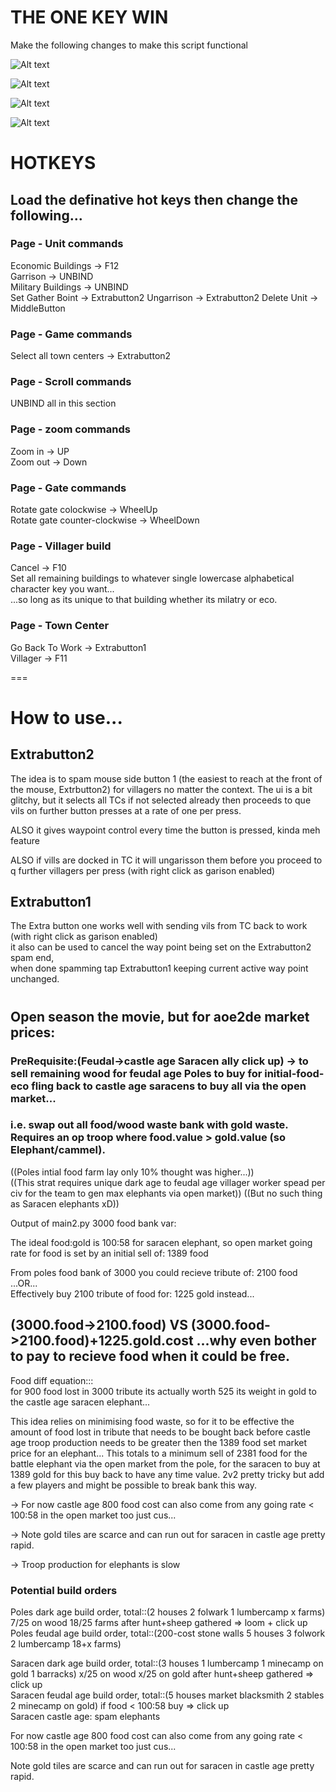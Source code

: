 # THE ONE KEY WIN

Make the following changes to make this script functional

![Alt text](image.png)  
  
![Alt text](image-1.png)  
  
![Alt text](image-2.png)  
  
![Alt text](image-3.png)  
  
  
# HOTKEYS  
## Load the definative hot keys then change the following...  
  
### Page - Unit commands  
Economic Buildings -> F12  
Garrison -> UNBIND  
Military Buildings -> UNBIND  
Set Gather Boint -> Extrabutton2 
Ungarrison -> Extrabutton2 
Delete Unit -> MiddleButton
  
### Page - Game commands  
Select all town centers -> Extrabutton2  
  
### Page - Scroll commands  
UNBIND all in this section  
  
### Page - zoom commands  
Zoom in -> UP  
Zoom out -> Down  
  
### Page - Gate commands  
Rotate gate colockwise -> WheelUp  
Rotate gate counter-clockwise -> WheelDown  
  
### Page - Villager build  
Cancel -> F10  
Set all remaining buildings to whatever single lowercase alphabetical character key you want...  
...so long as its unique to that building whether its milatry or eco.  

### Page - Town Center  
Go Back To Work -> Extrabutton1  
Villager -> F11  

===

# How to use...
## Extrabutton2  
The idea is to spam mouse side button 1 (the easiest to reach at the front of the mouse, Extrbutton2) for villagers no matter the context.
The ui is a bit glitchy, but it selects all TCs if not selected already then proceeds to que vils on further button presses at a rate of one per press.  
  
ALSO it gives waypoint control every time the button is pressed, kinda meh feature    
  
ALSO if vills are docked in TC it will ungarisson them before you proceed to q further villagers per press (with right click as garison enabled)
  
## Extrabutton1  
The Extra button one works well with sending vils from TC back to work (with right click as garison enabled)  
it also can be used to cancel the way point being set on the Extrabutton2 spam end,  
when done spamming tap Extrabutton1 keeping current active way point unchanged.  

  #  
  #  

## Open season the movie, but for aoe2de market prices:  
### PreRequisite:(Feudal->castle age Saracen ally click up) -> to sell remaining wood for feudal age Poles to buy for initial-food-eco fling back to castle age saracens to buy all via the open market...  
### i.e. swap out all food/wood waste bank with gold waste. Requires an op troop where food.value > gold.value (so Elephant/cammel).             
((Poles intial food farm lay only 10% thought was higher...))    
((This strat requires unique dark age to feudal age villager worker spead per civ for the team to gen max elephants via open market)) ((But no such thing as Saracen elephants xD))        
  
Output of main2.py 3000 food bank var:    
  
The ideal food:gold is 100:58 for saracen elephant, so open market going rate for food is set by an initial sell of: 1389 food  
  
From poles food bank of 3000 you could recieve tribute of: 2100 food  
...OR...  
Effectively buy 2100 tribute of food for: 1225 gold instead... 
## (3000.food->2100.food) VS (3000.food->2100.food)+1225.gold.cost  ...why even bother to pay to recieve food when it could be free.      
Food diff equation:::  
for 900 food lost in 3000 tribute its actually worth 525 its weight in gold to the castle age saracen elephant...   
  
This idea relies on minimising food waste, so for it to be effective the amount of food lost in tribute that needs to be bought back before castle age troop production needs to be greater then the 1389 food set market price for an elephant... This totals to a minimum sell of 2381 food for the battle elephant via the open market from the pole, for the saracen to buy at 1389 gold for this buy back to have any time value. 2v2 pretty tricky but add a few players and might be possible to break bank this way.             
   
-> For now castle age 800 food cost can also come from any going rate < 100:58 in the open market too just cus...    
  
-> Note gold tiles are scarce and can run out for saracen in castle age pretty rapid.  
  
-> Troop production for elephants is slow  
  
### Potential build orders  
Poles dark age build order, total::(2 houses 2 folwark 1 lumbercamp x farms) 7/25 on wood 18/25 farms after hunt+sheep   gathered => loom + click up  
Poles feudal age build order, total::(200-cost stone walls 5 houses 3 folwork 2 lumbercamp 18+x farms)     
  
Saracen dark age build order, total::(3 houses 1 lumbercamp 1 minecamp on gold 1 barracks) x/25 on wood x/25 on gold after hunt+sheep gathered => click up  
Saracen feudal age build order, total::(5 houses market blacksmith 2 stables 2 minecamp on gold) if food < 100:58 buy => click up   
Saracen castle age: spam elephants  

For now castle age 800 food cost can also come from any going rate < 100:58 in the open market too just cus...    
  
Note gold tiles are scarce and can run out for saracen in castle age pretty rapid.


  
